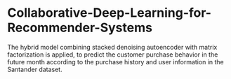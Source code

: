 # Collaborative-Deep-Learning-for-Recommender-Systems
The hybrid model combining stacked denoising autoencoder with matrix factorization is applied, to predict the customer purchase behavior in the future month according to the purchase history and user information in the Santander dataset.
